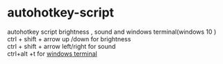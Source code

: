 # autohotkey-script
autohotkey script brightness , sound and windows terminal(windows 10 )
<br>
ctrl + shift + arrow up /down for brightness
<br>
ctrl + shift + arrow left/right for sound
<br>
ctrl+alt +t  for <a href="https://www.microsoft.com/en-us/p/windows-terminal/9n0dx20hk701?rtc=1#activetab=pivot:overviewtab">windows terminal</a>

